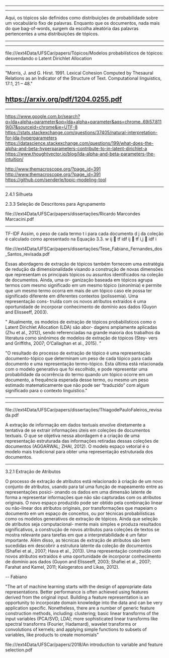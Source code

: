 





------------------------------------------------------------
------------------------------------------------------------

Aqui, os tópicos são definidos como distribuições de
probabilidade sobre um vocabulário fixo de palavras. Enquanto que os documentos, nada mais
do que bag-of-words, surgem da escolha aleatória das palavras pertencentes a uma distribuições
de tópicos.

------------------------------------------------------------
------------------------------------------------------------


file:///ext4Data/UFSCar/papers/Tópicos/Modelos probabilísticos de tópicos: desvendando o Latent Dirichlet Allocation



-----------------------------------------

"Morris, J. and G. Hirst. 1991. Lexical Cohesion Computed
by Thesaural Relations as an Indicator of the
Structure of Text. Computational linguistics, 17:1, 21
– 48."

https://arxiv.org/pdf/1204.0255.pdf
----------------------------


-----------------------


https://www.google.com.br/search?q=lda+alpha+parameter&oq=lda+alpha+parameter&aqs=chrome..69i57.8119j0j7&sourceid=chrome&ie=UTF-8
https://stats.stackexchange.com/questions/37405/natural-interpretation-for-lda-hyperparameters
https://datascience.stackexchange.com/questions/199/what-does-the-alpha-and-beta-hyperparameters-contribute-to-in-latent-dirichlet-a
https://www.thoughtvector.io/blog/lda-alpha-and-beta-parameters-the-intuition/


http://www.themacroscope.org/?page_id=391
http://www.themacroscope.org/?page_id=391
https://github.com/senderle/topic-modeling-tool




----------------------------------------------------


2.4.1 Silhueta

2.3.3 Seleção de Descritores para Agrupamento



file:///ext4Data/UFSCar/papers/dissertações/Ricardo Marcondes Marcacini.pdf



----------------------------------------------------

TF-IDF
Assim, o peso de cada termo t i para cada documento d j da coleção é calculado como
apresentado na Equação 3.3.
w ij
 tf
idf ij
 tf i,j  idf i


file:///ext4Data/UFSCar/papers/dissertações/Tese_Fabiano_Fernandes_dos_Santos_revisada.pdf


Essas abordagens de extração de tópicos também fornecem uma estratégia
de redução da dimensionalidade visando a construção de novas dimensões que representam
os principais tópicos ou assuntos identificados na coleção de documentos. Ainda, uma or-
ganização baseada em tópicos agrupa termos com mesmo significado em um mesmo tópico
(sinonı́mia) e permite que um mesmo termo ocorra em mais de um tópico caso ele possa
ter significado diferente em diferentes contextos (polissemia). Uma representação cons-
truı́da com os novos atributos extraı́dos é uma oportunidade de incorporar conhecimento
de domı́nio aos dados (Guyon and Elisseeff, 2003).

"
Atualmente, os modelos de
extração de tópicos probabilı́sticos como o Latent Dirichlet Allocation (LDA) são abor-
dagens amplamente aplicadas (Zhu et al., 2012), sendo referenciadas na grande maioria
dos trabalhos da literatura como sinônimos de modelos de extração de tópicos (Stey-
vers and Griffiths, 2007; O’Callaghan et al., 2015).
"

"O resultado do processo de extração de tópico é uma representação
documento-tópico que determinam um peso de cada tópico para cada documento e uma
representação termo-tópico. Esta última está relacionada com o modelo generativo que
foi escolhido, e pode representar uma probabilidade da ocorrência do termo quando um
tópico ocorre em um documento, a frequência esperada desse termo, ou mesmo um peso
estimado matematicamente que não pode ser “traduzido” com algum significado para o
contexto linguı́stico."

-----------------------------------------------------------------------


-----------------------------------------



file:///ext4Data/UFSCar/papers/dissertações/ThiagodePauloFaleiros_revisada.pdf


A extração de informação em dados textuais envolve diretamente a tentativa de se extrair
informações úteis em coleções de documentos textuais. O que se objetiva nessa abordagem
é a criação de uma representação estruturada das informações retiradas dessas coleções de
documentos (AGGARWAL; ZHAI, 2012). O modelo espaço vetorial é o modelo mais tradicional
para obter uma representação estruturada dos documentos.




----------------------------------------


3.2.1 Extração de Atributos

O processo de extração de atributos está relacionado à criação de um novo conjunto
de atributos, usando para tal uma função de mapeamento entre as representações posici-
onando os dados em uma dimensão latente de forma a representar informações que não
são capturadas com os atributos originais. O novo espaço produzido pode ser obtido pela
combinação linear ou não-linear dos atributos originais, por transformações que mapeiam
o documento em um espaço de conceitos, ou por técnicas probabilı́sticas como os modelos
generativos de extração de tópicos. Ainda que seleção de atributos seja computacional-
mente mais simples e produza resultados significativos, a construção de novos atributos
para coleções de textos se mostra relevante para tarefas em que a interpretabilidade é um
fator importante. Além disso, as técnicas de extração de atributos são bem sucedidas em
descobrir a estrutura latente da coleção de documentos (Shafiei et al., 2007; Hava et al.,
2013). Uma representação construı́da com novos atributos extraı́dos é uma oportunidade
de incorporar conhecimento de domı́nio aos dados (Guyon and Elisseeff, 2003; Shafiei
et al., 2007; Farahat and Kamel, 2011; Kalogeratos and Likas, 2012).


-- Fabiano





"The art of machine learning starts with the design of appropriate data representations.  Better performance is often achieved using features derived from the original input. Building a feature representation is an opportunity to incorporate domain knowledge into the data and can be very application specific. Nonetheless, there are a number of generic feature construction methods, including: clustering; basic linear transforms of the input variables (PCA/SVD, LDA); more sophisticated linear transforms like spectral transforms (Fourier, Hadamard), wavelet transforms or convolutions of kernels; and applying simple functions to subsets of variables, like products to create monomials"

file:///ext4Data/UFSCar/papers/2018/An introduction to variable and feature selection.pdf

